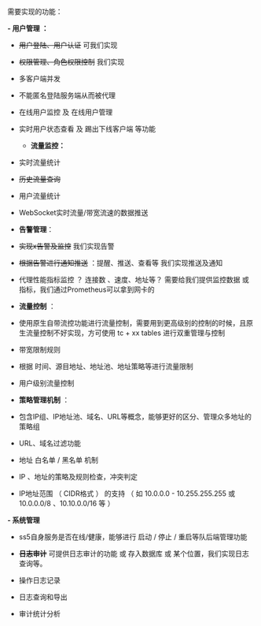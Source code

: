 需要实现的功能：

 **- 用户管理 ：**

- ~~用户登陆、用户认证~~  可我们实现

- ~~权限管理、角色权限控制~~ 我们实现

- 多客户端并发

- 不能匿名登陆服务端从而被代理

- 在线用户监控 及 在线用户管理

- 实时用户状态查看 及 踢出下线客户端 等功能

  

  - **流量监控：**

- 实时流量统计

- ~~历史流量查询~~ 

- 用户流量统计

- WebSocket实时流量/带宽流速的数据推送

  

 - **告警管理**：

- ~~实现x告警及监控~~ 我们实现告警

- ~~根据告警进行通知推送~~ ：提醒、推送、查看等   我们实现推送及通知

- 代理性能指标监控    ？   连接数 、速度、地址等？     需要给我们提供监控数据 或 指标，我们通过Prometheus可以拿到网卡的

  

 - **流量控制** ：

- 使用原生自带流控功能进行流量控制，需要用到更高级别的控制的时候，且原生流量控制不好实现，方可使用 tc + xx tables 进行双重管理与控制

- 带宽限制规则

- 根据 时间、源目地址、地址池、地址策略等进行流量限制

- 用户级别流量控制

  

 - **策略管理机制** ：

- 包含IP组、IP地址池、域名、URL等概念，能够更好的区分、管理众多地址的策略组

- URL、域名过滤功能

- 地址 白名单 / 黑名单 机制

- IP 、地址的策略及规则检查，冲突判定

- IP地址范围 （ CIDR格式 ） 的支持 （ 如 10.0.0.0 - 10.255.255.255 或 10.0.0.0/8 、10.10.0.0/16 等 ）

 **- 系统管理**

- ss5自身服务是否在线/健康，能够进行 启动 / 停止 / 重启等队后端管理功能

- ~~**日志审计**~~  可提供日志审计的功能  或 存入数据库   或  某个位置，我们实现日志查询等。

- 操作日志记录

- 日志查询和导出

- 审计统计分析